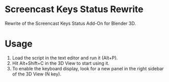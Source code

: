 Screencast Keys Status Rewrite
===================

Rewrite of the Screencast Keys Status Add-On for Blender 3D.

Usage
=====

1. Load the script in the text editor and run it (Alt+P).
2. Hit Alt+Shift+C in the 3D View to start using it.
3. To enable the keyboard display, look for a new panel in the right sidebar of the 3D View (N key).
